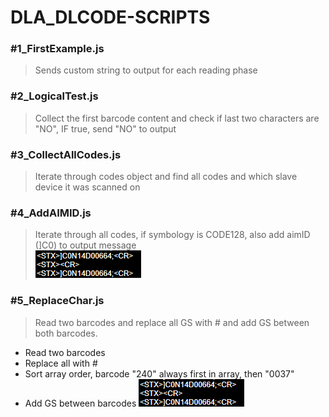 # DLA_DLCODE-SCRIPTS
### #1_FirstExample.js
> Sends custom string to output for each reading phase
### #2_LogicalTest.js
> Collect the first barcode content and check if last two characters are "NO", IF true, send "NO" to output
### #3_CollectAllCodes.js
> Iterate through codes object and find all codes and which slave device it was scanned on
### #4_AddAIMID.js
> Iterate through all codes, if symbology is CODE128, also add aimID (]C0) to output message<br>
![#4_AddAIMID_img](https://raw.githubusercontent.com/joeraven0/DLA_DL.Code_Scripts/master/assets/%234.png)
### #5_ReplaceChar.js
> Read two barcodes and replace all GS with # and add GS between both barcodes.
* Read two barcodes
* Replace all <GS> with #
* Sort array order, barcode "240" always first in array, then "0037"
* Add GS between barcodes
  ![#5_ReplaceChar_img](https://raw.githubusercontent.com/joeraven0/DLA_DL.Code_Scripts/master/assets/%234.png)
